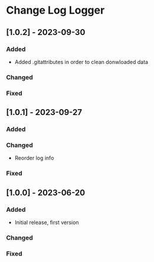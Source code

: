 # Change Log Logger


## [1.0.2] - 2023-09-30

### Added

- Added .gitattributes in order to clean donwloaded data

### Changed

### Fixed


## [1.0.1] - 2023-09-27

### Added

### Changed

- Reorder log info

### Fixed


## [1.0.0] - 2023-06-20

### Added

- Initial release, first version

### Changed

### Fixed
